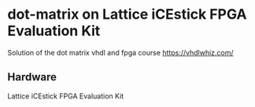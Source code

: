 # dot-matrix on Lattice iCEstick FPGA Evaluation Kit
Solution of the dot matrix vhdl and fpga course 
https://vhdlwhiz.com/ 

## Hardware
Lattice iCEstick FPGA Evaluation Kit
